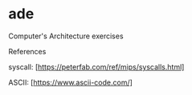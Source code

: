 # ade
Computer's Architecture exercises

References

syscall: 
[https://peterfab.com/ref/mips/syscalls.html]

ASCII:
[https://www.ascii-code.com/]

